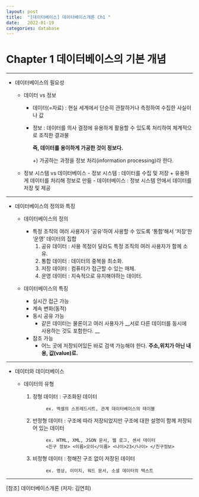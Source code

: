 ```yaml
---
layout: post
title:  "[데이터베이스] 데이터베이스개론 Ch1 "
date:   2022-01-19
categories: database
---
```


# Chapter 1 데이터베이스의 기본 개념
---
- 데이터베이스의 필요성

	* 데이터 vs 정보
		- 데이터(=자료) : 현실 세계에서 단순히 관찰하거나 측정하여 수집한 사실이나 값 
		- 정보 : 데이터를 의사 결정에 유용하게 활용할 수 있도록 처리하여 체계적으로 조직한 결과물

			__즉, 데이터를 용이하게 가공한 것이 정보다.__ 
            
			+) 가공하는 과정을 정보 처리(information processing)라 한다. 


	* 정보 시스템 vs 데이터베이스 
			- 정보 시스템 : 데이터를 수집 및 저장 + 유용하게 데이터를 처리해 정보로 만듦
			- 데이터베이스 : 정보 시스템 안에서 데이터를 저장 및 제공

---
- 데이터베이스의 정의와 특징

	* 데이터베이스의 정의 
		- 특정 조직의 여러 사용자가 ‘공유’하여 사용할 수 있도록 ‘통합’해서 ‘저장’한 ‘운영’ 데이터의 집합 
			1. 공유 데이터 : 사용 목정이 달라도 특정 조직의 여러 사용자가 함께 소유.
			2. 통합 데이터 : 데이터의 중복을 최소화.
			3. 저장 데이터 : 컴퓨터가 접근할 수 있는 매체.
			4. 운영 데이터 : 지속적으로 유지해야하는 데이터.

	* 데이터베이스의 특징
		- 실시간 접근 가능  
		- 계속 변화(동적)
		- 동시 공유 가능
			* 같은 데이터는 물론이고 여러 사용자가 __서로 다른 데이터를 동시에 사용하는 것도 포함한다. __
		- 참조 가능
			* 어느 곳에 저장되어있든 바로 검색 가능해야 한다. __주소,위치가 아닌 내용, 값(value)로.__

---
- 데이터와 데이터베이스

	* 데이터의 유형
		1. 정형 데이터 : 구조화된 데이터 
		
					ex. 엑셀의 스프레드시트, 관계 데이터베이스의 테이블
		2. 반정형 데이터 : 구조에 따라 저장되었지만 구조에 대한 설명이 함께 저장되어 있는 데이터 
		
					ex. HTML, XML, JSON 문서, 웹 로그, 센서 데이터
					<친구 정보> <이름>오이</이름> <나이>23</나이> </친구정보>
                   
		3. 비정형 데이터 : 정해진 구조 없이 저장된 데이터
		
					ex. 영상, 이미지, 워드 문서, 소셜 데이터의 텍스트

---
[참조] 데이터베이스개론 (저자: 김연희)
